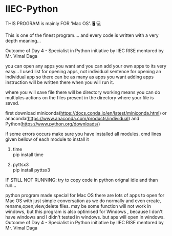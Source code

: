 # IIEC-Python


THIS PROGRAM is mainly FOR  'Mac OS'.      🖥 💻 

This is one of the finest program.... and every code is written with a very depth meaning...



Outcome of Day 4 - Specialist in Python initiative by IIEC RISE mentored by Mr. Vimal Daga
 
 
 
 
 you can open any apps you want and you can add your own apps to its very easy... 
 I used list for opening apps, not individual sentence for opening an individual app  so there can be as many as apps you want 
 adding apps instruction will be written there when you will run it.


where you will save file there will be directory working means you can do multiples actions on the files present in the directory where your file is saved.


first download miniconda(https://docs.conda.io/en/latest/miniconda.html) or anaconda(https://www.anaconda.com/products/individual) and Python(https://www.python.org/downloads/) 

if some errors occurs make sure you have installed all modules. cmd lines given bellow of each module to install it
  
1) time  
    pip install time
      
2) pyttsx3  
    pip install pyttsx3
      

IF STILL NOT RUNNING:
  try to copy code in python orignal idle and than run...


python program made special for Mac OS there are lots of apps to open for Mac OS with just simple conversation as we do normally and even create, rename,open,view,delete files. may be some function will not work in windows, but this program is also optimised for Windows ,  because I don't have windows and I didn't tested in windows. but aps will open in windows.  
Outcome of Day 4 - Specialist in Python initiative by IIEC RISE mentored by Mr. Vimal Daga
